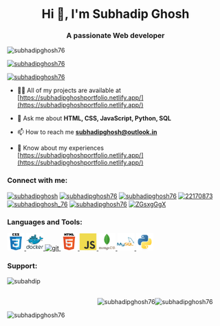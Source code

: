 <h1 align="center">Hi 👋, I'm Subhadip Ghosh</h1>
<h3 align="center">A passionate Web developer</h3>

<p align="left"> <img src="https://komarev.com/ghpvc/?username=subhadipghosh76&label=Profile%20views&color=0e75b6&style=flat" alt="subhadipghosh76" /> </p>

<p align="left"> <a href="https://github.com/ryo-ma/github-profile-trophy"><img src="https://github-profile-trophy.vercel.app/?username=subhadipghosh76" alt="subhadipghosh76" /></a> </p>

<p align="left"> <a href="https://twitter.com/subhadipghosh76" target="blank"><img src="https://img.shields.io/twitter/follow/subhadipghosh76?logo=twitter&style=for-the-badge" alt="subhadipghosh76" /></a> </p>

- 👨‍💻 All of my projects are available at [https://subhadipghoshportfolio.netlify.app/](https://subhadipghoshportfolio.netlify.app/)

- 💬 Ask me about **HTML, CSS, JavaScript, Python, SQL**

- 📫 How to reach me **subhadipghosh@outlook.in**

- 📄 Know about my experiences [https://subhadipghoshportfolio.netlify.app/](https://subhadipghoshportfolio.netlify.app/)

<h3 align="left">Connect with me:</h3>
<p align="left">
<a href="https://codepen.io/subhadipghosh" target="blank"><img align="center" src="https://raw.githubusercontent.com/rahuldkjain/github-profile-readme-generator/master/src/images/icons/Social/codepen.svg" alt="subhadipghosh" height="30" width="40" /></a>
<a href="https://twitter.com/subhadipghosh76" target="blank"><img align="center" src="https://raw.githubusercontent.com/rahuldkjain/github-profile-readme-generator/master/src/images/icons/Social/twitter.svg" alt="subhadipghosh76" height="30" width="40" /></a>
<a href="https://linkedin.com/in/subhadipghosh76" target="blank"><img align="center" src="https://raw.githubusercontent.com/rahuldkjain/github-profile-readme-generator/master/src/images/icons/Social/linked-in-alt.svg" alt="subhadipghosh76" height="30" width="40" /></a>
<a href="https://stackoverflow.com/users/22170873" target="blank"><img align="center" src="https://raw.githubusercontent.com/rahuldkjain/github-profile-readme-generator/master/src/images/icons/Social/stack-overflow.svg" alt="22170873" height="30" width="40" /></a>
<a href="https://instagram.com/subhadipghosh_76" target="blank"><img align="center" src="https://raw.githubusercontent.com/rahuldkjain/github-profile-readme-generator/master/src/images/icons/Social/instagram.svg" alt="subhadipghosh_76" height="30" width="40" /></a>
<a href="https://www.leetcode.com/subhadipghosh76" target="blank"><img align="center" src="https://raw.githubusercontent.com/rahuldkjain/github-profile-readme-generator/master/src/images/icons/Social/leet-code.svg" alt="subhadipghosh76" height="30" width="40" /></a>
<a href="https://discord.gg/ZGsxgGgX" target="blank"><img align="center" src="https://raw.githubusercontent.com/rahuldkjain/github-profile-readme-generator/master/src/images/icons/Social/discord.svg" alt="ZGsxgGgX" height="30" width="40" /></a>
</p>

<h3 align="left">Languages and Tools:</h3>
<p align="left"> <a href="https://www.w3schools.com/css/" target="_blank" rel="noreferrer"> <img src="https://raw.githubusercontent.com/devicons/devicon/master/icons/css3/css3-original-wordmark.svg" alt="css3" width="40" height="40"/> </a> <a href="https://www.docker.com/" target="_blank" rel="noreferrer"> <img src="https://raw.githubusercontent.com/devicons/devicon/master/icons/docker/docker-original-wordmark.svg" alt="docker" width="40" height="40"/> </a> <a href="https://git-scm.com/" target="_blank" rel="noreferrer"> <img src="https://www.vectorlogo.zone/logos/git-scm/git-scm-icon.svg" alt="git" width="40" height="40"/> </a> <a href="https://www.w3.org/html/" target="_blank" rel="noreferrer"> <img src="https://raw.githubusercontent.com/devicons/devicon/master/icons/html5/html5-original-wordmark.svg" alt="html5" width="40" height="40"/> </a> <a href="https://developer.mozilla.org/en-US/docs/Web/JavaScript" target="_blank" rel="noreferrer"> <img src="https://raw.githubusercontent.com/devicons/devicon/master/icons/javascript/javascript-original.svg" alt="javascript" width="40" height="40"/> </a> <a href="https://www.mongodb.com/" target="_blank" rel="noreferrer"> <img src="https://raw.githubusercontent.com/devicons/devicon/master/icons/mongodb/mongodb-original-wordmark.svg" alt="mongodb" width="40" height="40"/> </a> <a href="https://www.mysql.com/" target="_blank" rel="noreferrer"> <img src="https://raw.githubusercontent.com/devicons/devicon/master/icons/mysql/mysql-original-wordmark.svg" alt="mysql" width="40" height="40"/> </a> <a href="https://www.python.org" target="_blank" rel="noreferrer"> <img src="https://raw.githubusercontent.com/devicons/devicon/master/icons/python/python-original.svg" alt="python" width="40" height="40"/> </a> </p>

<h3 align="left">Support:</h3>
<p><a href="https://www.buymeacoffee.com/subahdip"> <img align="left" src="https://cdn.buymeacoffee.com/buttons/v2/default-yellow.png" height="50" width="210" alt="subahdip" /></a></p><br><br>

<p><img align="left" src="https://github-readme-stats.vercel.app/api/top-langs?username=subhadipghosh76&show_icons=true&locale=en&layout=compact" alt="subhadipghosh76" /></p>

<p>&nbsp;<img align="left" src="https://github-readme-stats.vercel.app/api?username=subhadipghosh76&show_icons=true&locale=en" alt="subhadipghosh76" /></p>

<p><img align="left" src="https://github-readme-streak-stats.herokuapp.com/?user=subhadipghosh76&" alt="subhadipghosh76" /></p>